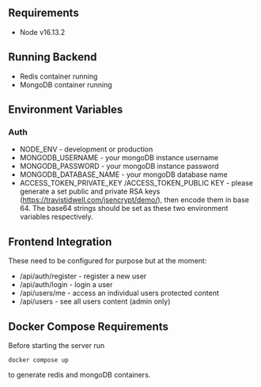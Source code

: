 ## Requirements
* Node v16.13.2

## Running Backend
* Redis container running
* MongoDB container running

## Environment Variables
### Auth
* NODE_ENV - development or production
* MONGODB_USERNAME - your mongoDB instance username
* MONGODB_PASSWORD - your mongoDB instance password
* MONGODB_DATABASE_NAME - your mongoDB database name
* ACCESS_TOKEN_PRIVATE_KEY /ACCESS_TOKEN_PUBLIC KEY - please generate a set public and private RSA keys (https://travistidwell.com/jsencrypt/demo/), then encode them in base 64. The base64 strings should be set as these two environment variables respectively.

## Frontend Integration
These need to be configured for purpose but at the moment:
* /api/auth/register - register a new user
* /api/auth/login - login a user
* /api/users/me - access an individual users protected content
* /api/users - see all users content (admin only)

## Docker Compose Requirements
Before starting the server run
```
docker compose up
```
to generate redis and mongoDB containers.